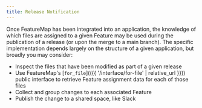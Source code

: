 ```yaml
---
title: Release Notification
---
```


Once FeatureMap has been integrated into an application, the knowledge of which files are assigned to a given Feature may be used during the publication of a release (or upon the merge to a main branch).  The specific implementation depends largely on the structure of a given application, but broadly you may consider:

  - Inspect the files that have been modified as part of a given release
  - Use FeatureMap's [`for_file`](({{ '/interface/for-file' | relative_url }})) public interface to retrieve Feature assignment data for each of those files
  - Collect and group changes to each associated Feature
  - Publish the change to a shared space, like Slack
